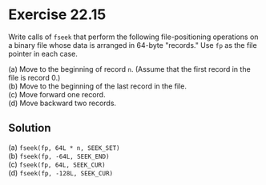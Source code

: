 # Exercise 22.15

Write calls of `fseek` that perform the following file-positioning operations on
a binary file whose data is arranged in 64-byte "records." Use `fp` as the file
pointer in each case.

(a) Move to the beginning of record `n`. (Assume that the first record in the
file is record 0.)  
(b) Move to the beginning of the last record in the file.  
(c) Move forward one record.  
(d) Move backward two records.  

## Solution

(a) `fseek(fp, 64L * n, SEEK_SET)`  
(b) `fseek(fp, -64L, SEEK_END)`  
(c) `fseek(fp, 64L, SEEK_CUR)`  
(d) `fseek(fp, -128L, SEEK_CUR)`  
